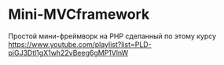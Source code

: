 # Mini-MVCframework
Простой мини-фреймворк на PHP сделанный по этому курсу https://www.youtube.com/playlist?list=PLD-piGJ3Dtl1gX1wh22vBeeg6gMP1VlnW
